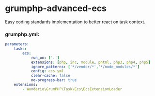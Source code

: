 # grumphp-advanced-ecs

Easy coding standards implementation to better react on task context.

### grumphp.yml:
````yml
parameters:
    tasks:
        ecs:
            run_on: ['.']
            extensions: [php, inc, module, phtml, php3, php4, php5]
            ignore_patterns: ['*/vendor/*','*/node_modules/*']
            config: ecs.yml
            clear-cache: false
            no-progress-bar: true
    extensions:
        - Wunderio\GrumPHP\Task\Ecs\EcsExtensionLoader
````

